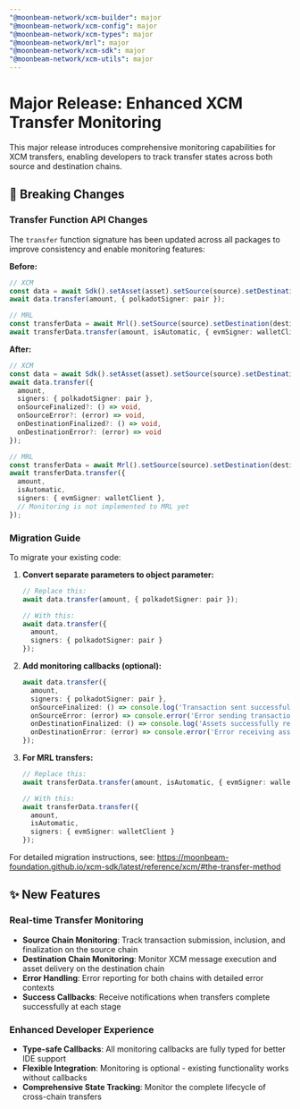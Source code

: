 ```yaml
---
"@moonbeam-network/xcm-builder": major
"@moonbeam-network/xcm-config": major
"@moonbeam-network/xcm-types": major
"@moonbeam-network/mrl": major
"@moonbeam-network/xcm-sdk": major
"@moonbeam-network/xcm-utils": major
---
```


# Major Release: Enhanced XCM Transfer Monitoring

This major release introduces comprehensive monitoring capabilities for XCM transfers, enabling developers to track transfer states across both source and destination chains.

## 🚨 Breaking Changes

### Transfer Function API Changes

The `transfer` function signature has been updated across all packages to improve consistency and enable monitoring features:

**Before:**
```typescript
// XCM
const data = await Sdk().setAsset(asset).setSource(source).setDestination(destination);
await data.transfer(amount, { polkadotSigner: pair });

// MRL  
const transferData = await Mrl().setSource(source).setDestination(destination).setAsset(asset);
await transferData.transfer(amount, isAutomatic, { evmSigner: walletClient });
```

**After:**
```typescript
// XCM
const data = await Sdk().setAsset(asset).setSource(source).setDestination(destination);
await data.transfer({
  amount,
  signers: { polkadotSigner: pair },
  onSourceFinalized?: () => void,
  onSourceError?: (error) => void,
  onDestinationFinalized?: () => void,
  onDestinationError?: (error) => void
});

// MRL
const transferData = await Mrl().setSource(source).setDestination(destination).setAsset(asset);
await transferData.transfer({
  amount,
  isAutomatic,
  signers: { evmSigner: walletClient },
  // Monitoring is not implemented to MRL yet
});
```

### Migration Guide

To migrate your existing code:

1. **Convert separate parameters to object parameter:**
   ```typescript
   // Replace this:
   await data.transfer(amount, { polkadotSigner: pair });
   
   // With this:
   await data.transfer({
     amount,
     signers: { polkadotSigner: pair }
   });
   ```

2. **Add monitoring callbacks (optional):**
   ```typescript
   await data.transfer({
     amount,
     signers: { polkadotSigner: pair },
     onSourceFinalized: () => console.log('Transaction sent successfully'),
     onSourceError: (error) => console.error('Error sending transaction', error),
     onDestinationFinalized: () => console.log('Assets successfully received'),
     onDestinationError: (error) => console.error('Error receiving assets', error)
   });
   ```

3. **For MRL transfers:**
   ```typescript
   // Replace this:
   await transferData.transfer(amount, isAutomatic, { evmSigner: walletClient });
   
   // With this:
   await transferData.transfer({
     amount,
     isAutomatic,
     signers: { evmSigner: walletClient }
   });
   ```


For detailed migration instructions, see: https://moonbeam-foundation.github.io/xcm-sdk/latest/reference/xcm/#the-transfer-method

## ✨ New Features

### Real-time Transfer Monitoring

- **Source Chain Monitoring**: Track transaction submission, inclusion, and finalization on the source chain
- **Destination Chain Monitoring**: Monitor XCM message execution and asset delivery on the destination chain  
- **Error Handling**: Error reporting for both chains with detailed error contexts
- **Success Callbacks**: Receive notifications when transfers complete successfully at each stage

### Enhanced Developer Experience

- **Type-safe Callbacks**: All monitoring callbacks are fully typed for better IDE support
- **Flexible Integration**: Monitoring is optional - existing functionality works without callbacks
- **Comprehensive State Tracking**: Monitor the complete lifecycle of cross-chain transfers